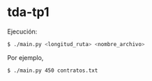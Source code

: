 # tda-tp1

Ejecución:

```bash
$ ./main.py <longitud_ruta> <nombre_archivo>
```

Por ejemplo,

```bash
$ ./main.py 450 contratos.txt
```

